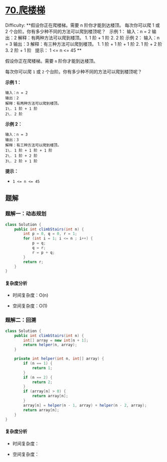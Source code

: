 # [70.爬楼梯](https://leetcode-cn.com/problems/climbing-stairs/)

Difficulty: **假设你正在爬楼梯。需要 n 阶你才能到达楼顶。 每次你可以爬 1 或 2 个台阶。你有多少种不同的方法可以爬到楼顶呢？   示例 1： 输入：n = 2 输出：2 解释：有两种方法可以爬到楼顶。 1\. 1 阶 + 1 阶 2\. 2 阶 示例 2： 输入：n = 3 输出：3 解释：有三种方法可以爬到楼顶。 1\. 1 阶 + 1 阶 + 1 阶 2\. 1 阶 + 2 阶 3\. 2 阶 + 1 阶   提示： 1 <= n <= 45 **


假设你正在爬楼梯。需要 `n` 阶你才能到达楼顶。

每次你可以爬 `1` 或 `2` 个台阶。你有多少种不同的方法可以爬到楼顶呢？

**示例 1：**

```
输入：n = 2
输出：2
解释：有两种方法可以爬到楼顶。
1\. 1 阶 + 1 阶
2\. 2 阶
```

**示例 2：**

```
输入：n = 3
输出：3
解释：有三种方法可以爬到楼顶。
1\. 1 阶 + 1 阶 + 1 阶
2\. 1 阶 + 2 阶
3\. 2 阶 + 1 阶
```

**提示：**

*   `1 <= n <= 45`


## 题解

### 题解一：动态规划

```java
class Solution {
    public int climbStairs(int n) {
        int p = 0, q = 0, r = 1;
        for (int i = 1; i <= n ; i++) {
            p = q;
            q = r;
            r = p + q;
        }
        return r;
    }
}
```

#### 复杂度分析

- 时间复杂度：O(n)

- 空间复杂度：O(1)

### 题解二：回溯

```java
class Solution {
    public int climbStairs(int n) {
        int[] array = new int[n + 1];
        return helper(n, array);
    }

    private int helper(int n, int[] array) {
        if (n == 1) {
            return 1;
        }
        if (n == 2) {
            return 2;
        }
        if (array[n] > 0) {
            return array[n];
        }
        array[n] = helper(n - 1, array) + helper(n - 2, array);
        return array[n];
    }
}
```

#### 复杂度分析

- 时间复杂度：

- 空间复杂度：
